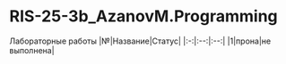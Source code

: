 # RIS-25-3b_AzanovM.Programming
Лабораторные работы
|№|Название|Статус|
|:-:|:--:|:--:|
|1|прона|не выполнена|

